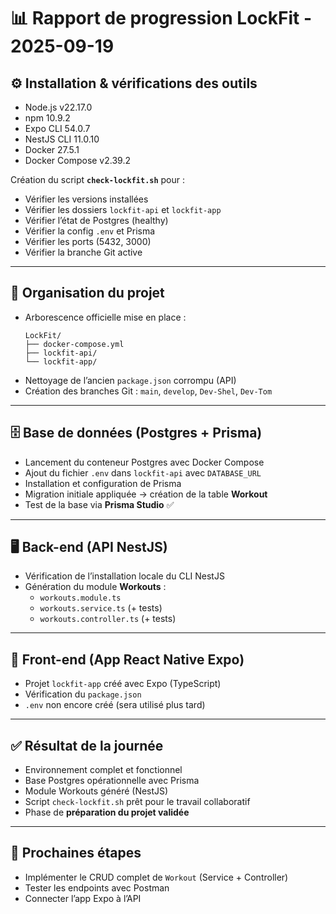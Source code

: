 # 📊 Rapport de progression LockFit - 2025-09-19

## ⚙️ Installation & vérifications des outils
- Node.js v22.17.0
- npm 10.9.2
- Expo CLI 54.0.7
- NestJS CLI 11.0.10
- Docker 27.5.1
- Docker Compose v2.39.2

Création du script **`check-lockfit.sh`** pour :
- Vérifier les versions installées
- Vérifier les dossiers `lockfit-api` et `lockfit-app`
- Vérifier l’état de Postgres (healthy)
- Vérifier la config `.env` et Prisma
- Vérifier les ports (5432, 3000)
- Vérifier la branche Git active

---

## 📂 Organisation du projet
- Arborescence officielle mise en place :
  ```
  LockFit/
  ├── docker-compose.yml
  ├── lockfit-api/
  └── lockfit-app/
  ```
- Nettoyage de l’ancien `package.json` corrompu (API)
- Création des branches Git : `main`, `develop`, `Dev-Shel`, `Dev-Tom`

---

## 🗄️ Base de données (Postgres + Prisma)
- Lancement du conteneur Postgres avec Docker Compose
- Ajout du fichier `.env` dans `lockfit-api` avec `DATABASE_URL`
- Installation et configuration de Prisma
- Migration initiale appliquée → création de la table **Workout**
- Test de la base via **Prisma Studio** ✅

---

## 🖥️ Back-end (API NestJS)
- Vérification de l’installation locale du CLI NestJS
- Génération du module **Workouts** :
  - `workouts.module.ts`
  - `workouts.service.ts` (+ tests)
  - `workouts.controller.ts` (+ tests)

---

## 📱 Front-end (App React Native Expo)
- Projet `lockfit-app` créé avec Expo (TypeScript)
- Vérification du `package.json`
- `.env` non encore créé (sera utilisé plus tard)

---

## ✅ Résultat de la journée
- Environnement complet et fonctionnel
- Base Postgres opérationnelle avec Prisma
- Module Workouts généré (NestJS)
- Script `check-lockfit.sh` prêt pour le travail collaboratif
- Phase de **préparation du projet validée**

---

## 🚀 Prochaines étapes
- Implémenter le CRUD complet de `Workout` (Service + Controller)
- Tester les endpoints avec Postman
- Connecter l’app Expo à l’API
